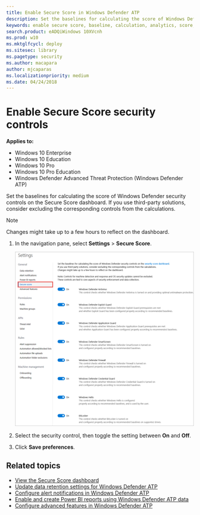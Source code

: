 ```yaml
---
title: Enable Secure Score in Windows Defender ATP
description: Set the baselines for calculating the score of Windows Defender security controls on the Secure Score dashboard.
keywords: enable secure score, baseline, calculation, analytics, score, secure score dashboard, dashboard
search.product: eADQiWindows 10XVcnh
ms.prod: w10
ms.mktglfcycl: deploy
ms.sitesec: library
ms.pagetype: security
ms.author: macapara
author: mjcaparas
ms.localizationpriority: medium
ms.date: 04/24/2018
---
```


# Enable Secure Score security controls

**Applies to:**

- Windows 10 Enterprise
- Windows 10 Education
- Windows 10 Pro
- Windows 10 Pro Education
- Windows Defender Advanced Threat Protection (Windows Defender ATP)



Set the baselines for calculating the score of Windows Defender security controls on the Secure Score dashboard. If you use third-party solutions, consider excluding the corresponding controls from the calculations.

  >[!NOTE]
  >Changes might take up to a few hours to reflect on the dashboard. 

1. In the navigation pane, select **Settings** > **Secure Score**.

    ![Image of Secure Score controls from Preferences setup menu](images/atp-enable-security-analytics.png)

2. Select the security control, then toggle the setting between **On** and **Off**.

3. Click **Save preferences**.

## Related topics
- [View the Secure Score dashboard](secure-score-dashboard-windows-defender-advanced-threat-protection.md)
- [Update data retention settings for Windows Defender ATP](data-retention-settings-windows-defender-advanced-threat-protection.md)
- [Configure alert notifications in Windows Defender ATP](configure-email-notifications-windows-defender-advanced-threat-protection.md)
- [Enable and create Power BI reports using Windows Defender ATP data](powerbi-reports-windows-defender-advanced-threat-protection.md)
- [Configure advanced features in Windows Defender ATP](advanced-features-windows-defender-advanced-threat-protection.md)
